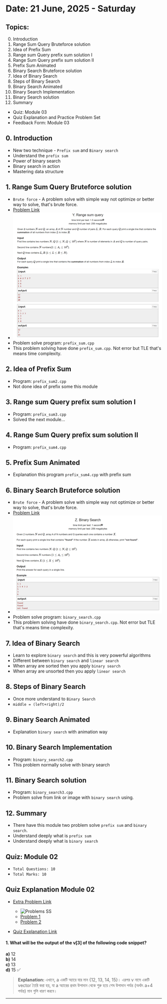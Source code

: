 # Date: 21 June, 2025 - Saturday

## Topics:
0. Introduction
1. Range Sum Query Bruteforce solution
2. Idea of Prefix Sum
3. Range sum Query prefix sum solution I
4. Range Sum Query prefix sum solution II
5. Prefix Sum Animated
6. Binary Search Bruteforce solution
7. Idea of Binary Search
8. Steps of Binary Search
9. Binary Search Animated
10. Binary Search Implementation
11. Binary Search solution
12. Summary
- Quiz: Module 03
- Quiz Explanation and Practice Problem Set
- Feedback Form: Module 03

## 0. Introduction
- New two technique - `Prefix sum` and `Binary search`
- Understand the `prefix sum`
- Power of binary search
- Binary search in action
- Mastering data structure

## 1. Range Sum Query Bruteforce solution
- `Brute force` - A problem solve with simple way not optimize or better way to solve, that's brute force.
- [Problem Link](https://codeforces.com/group/MWSDmqGsZm/contest/219774/problem/Y)
- ![Problem image](./images/problem.png)
- Problem solve program: `prefix_sum.cpp`
- This problem solving have done `prefix_sum.cpp`. Not error but TLE that's means time complexity.

## 2. Idea of Prefix Sum
- Program: `prefix_sum2.cpp`
- Not done idea of prefix some this module

## 3. Range sum Query prefix sum solution I
- Program: `prefix_sum3.cpp`
- Solved the next module...

## 4. Range Sum Query prefix sum solution II
- Program: `prefix_sum4.cpp`

## 5. Prefix Sum Animated
- Explanation this program `prefix_sum4.cpp` with prefix sum

## 6. Binary Search Bruteforce solution
- `Brute force` - A problem solve with simple way not optimize or better way to solve, that's brute force.
- [Problem Link](https://codeforces.com/group/MWSDmqGsZm/contest/219774/problem/Z)
- ![Problem image](./images/problem2.png)
- Problem solve program: `binary_search.cpp`
- This problem solving have done `binary_search.cpp`. Not error but TLE that's means time complexity.

## 7. Idea of Binary Search
- Learn to explore `binary search` and this is very powerful algorithms
- Different between `binary search` and `linear search`
- When array are sorted then you apply `binary search`
- When array are unsorted then you apply `linear search`

## 8. Steps of Binary Search
- Once more understand to `Binary Search`
- `middle = (left+right)/2`

## 9. Binary Search Animated
- Explanation `binary search` with animation way

## 10. Binary Search Implementation
- Program: `binary_search2.cpp`
- This problem normally solve with binary search

## 11. Binary Search solution
- Program: `binary_search3.cpp`
- Problem solve from link or image with `binary search` using.

## 12. Summary
- There have this module two problem solve `prefix sum` and `binary search`.
- Understand deeply what is `prefix sum`
- Understand deeply what is `binary search`

## Quiz: Module 02
- `Total Questions: 10`
- `Total Marks: 10`

## Quiz Explanation Module 02
- [Extra Problem Link](https://docs.google.com/document/d/1zCtGILmwz3TTS35Y9PPE3kqZ_O8NIPcov6Sz_QIB94c/edit?usp=drivesdk)
    - ![Problems SS](./images/problems.png)
    - [Problem 1](https://codeforces.com/group/MWSDmqGsZm/contest/223205/problem/L)
    - [Problem 2](https://codeforces.com/group/MWSDmqGsZm/contest/219774/problem/C)


- [Quiz Explanation Link](https://docs.google.com/document/d/11R5lR-YMVVmkB4hs7xkMV9Vw9qrOwjiRgFtxRWdafNw/edit?usp=drivesdk)
#### 1. What will be the output of the v[3] of the following code snippet?
**a)** 12     
**b)** 14   
**c)** 13    
**d)** 15 ✅  
> **Explanation:** এখানে, a একটি অ্যারে যার মান {12, 13, 14, 15}। এরপর v নামে একটি vector তৈরি করা হয়, যা a অ্যারের প্রথম উপাদান থেকে শুরু হয়ে শেষ উপাদান পর্যন্ত (অর্থাৎ a+4 পর্যন্ত) মান গুলি ধারণ করবে।
---